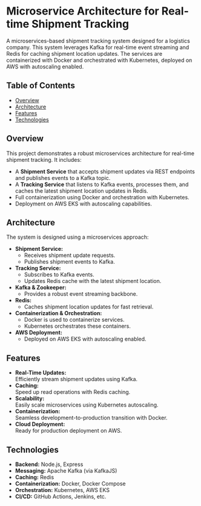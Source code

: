 # Microservice Architecture for Real-time Shipment Tracking

A microservices-based shipment tracking system designed for a logistics company. This system leverages Kafka for real-time event streaming and Redis for caching shipment location updates. The services are containerized with Docker and orchestrated with Kubernetes, deployed on AWS with autoscaling enabled.

## Table of Contents

- [Overview](#overview)
- [Architecture](#architecture)
- [Features](#features)
- [Technologies](#technologies)

## Overview

This project demonstrates a robust microservices architecture for real-time shipment tracking. It includes:
- A **Shipment Service** that accepts shipment updates via REST endpoints and publishes events to a Kafka topic.
- A **Tracking Service** that listens to Kafka events, processes them, and caches the latest shipment location updates in Redis.
- Full containerization using Docker and orchestration with Kubernetes.
- Deployment on AWS EKS with autoscaling capabilities.

## Architecture

The system is designed using a microservices approach:
- **Shipment Service:**  
  - Receives shipment update requests.
  - Publishes shipment events to Kafka.
- **Tracking Service:**  
  - Subscribes to Kafka events.
  - Updates Redis cache with the latest shipment location.
- **Kafka & Zookeeper:**  
  - Provides a robust event streaming backbone.
- **Redis:**  
  - Caches shipment location updates for fast retrieval.
- **Containerization & Orchestration:**  
  - Docker is used to containerize services.
  - Kubernetes orchestrates these containers.
- **AWS Deployment:**  
  - Deployed on AWS EKS with autoscaling enabled.

## Features

- **Real-Time Updates:**  
  Efficiently stream shipment updates using Kafka.
- **Caching:**  
  Speed up read operations with Redis caching.
- **Scalability:**  
  Easily scale microservices using Kubernetes autoscaling.
- **Containerization:**  
  Seamless development-to-production transition with Docker.
- **Cloud Deployment:**  
  Ready for production deployment on AWS.

## Technologies

- **Backend:** Node.js, Express
- **Messaging:** Apache Kafka (via KafkaJS)
- **Caching:** Redis
- **Containerization:** Docker, Docker Compose
- **Orchestration:** Kubernetes, AWS EKS
- **CI/CD:** GitHub Actions, Jenkins, etc.


